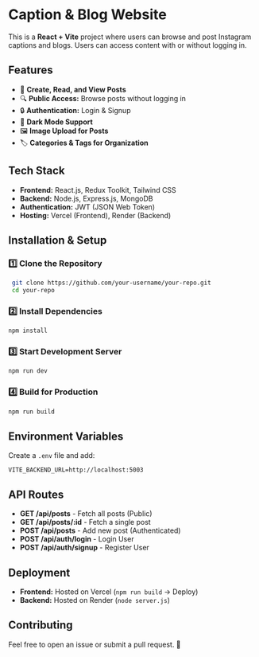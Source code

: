 # Caption & Blog Website

This is a **React + Vite** project where users can browse and post Instagram captions and blogs. Users can access content with or without logging in.

## Features
- 📝 **Create, Read, and View Posts**
- 🔍 **Public Access:** Browse posts without logging in
- 🔒 **Authentication:** Login & Signup
- 🎨 **Dark Mode Support**
- 🖼️ **Image Upload for Posts**
- 🏷️ **Categories & Tags for Organization**

## Tech Stack
- **Frontend:** React.js, Redux Toolkit, Tailwind CSS
- **Backend:** Node.js, Express.js, MongoDB
- **Authentication:** JWT (JSON Web Token)
- **Hosting:** Vercel (Frontend), Render (Backend)

## Installation & Setup

### 1️⃣ Clone the Repository
```sh
 git clone https://github.com/your-username/your-repo.git
 cd your-repo
```

### 2️⃣ Install Dependencies
```sh
npm install
```

### 3️⃣ Start Development Server
```sh
npm run dev
```

### 4️⃣ Build for Production
```sh
npm run build
```

## Environment Variables
Create a `.env` file and add:
```
VITE_BACKEND_URL=http://localhost:5003
```

## API Routes
- **GET /api/posts** - Fetch all posts (Public)
- **GET /api/posts/:id** - Fetch a single post
- **POST /api/posts** - Add new post (Authenticated)
- **POST /api/auth/login** - Login User
- **POST /api/auth/signup** - Register User

## Deployment
- **Frontend:** Hosted on Vercel (`npm run build` → Deploy)
- **Backend:** Hosted on Render (`node server.js`)

## Contributing
Feel free to open an issue or submit a pull request. 🚀

